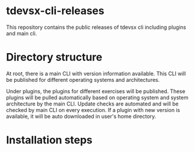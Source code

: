 # tdevsx-cli-releases

This repository contains the public releases of tdevsx cli including plugins and main cli.

# Directory structure

At root, there is a main CLI with version information available. This CLI will be published for different operating systems and architectures.

Under plugins, the plugins for different exercises will be published. These plugins will be pulled automatically based on operating system and system architecture by the main CLI. Update checks are automated and will be checked by main CLI on every execution. If a plugin with new version is available, it will be auto downloaded in user's home directory.

# Installation steps
